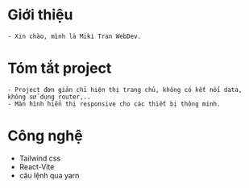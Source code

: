 # Giới thiệu

    - Xin chào, mình là Miki Tran WebDev.

# Tóm tắt project

    - Project đơn giản chỉ hiện thị trang chủ, không có kết nối data, không sử dụng router,..
    - Màn hình hiển thị responsive cho các thiết bị thông minh.

# Công nghệ

- Tailwind css
- React-Vite
- câu lệnh qua yarn
